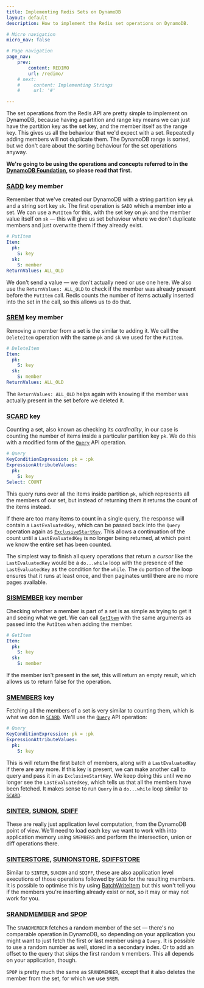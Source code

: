 ```yaml
---
title: Implementing Redis Sets on DynamoDB
layout: default
description: How to implement the Redis set operations on DynamoDB.

# Micro navigation
micro_nav: false

# Page navigation
page_nav:
    prev:
        content: REDIMO
        url: /redimo/
    # next:
    #     content: Implementing Strings
    #     url: '#'

---
```


The set operations from the Redis API are pretty simple to implement on DynamoDB, because having a partition and range key means we can just have the partition key as the set key, and the member itself as the range key. This gives us all the behaviour that we'd expect with a set. Repeatedly adding members will not duplicate them. The DynamoDB range is sorted, but we don't care about the sorting behaviour for the set operations anyway. 

**We're going to be using the operations and concepts referred to in the [DynamoDB Foundation](/redimo/dynamodb-foundation/), so please read that first.**

### [SADD](https://redis.io/commands/sadd) key member
Remember that we've created our DynamoDB with a string partition key `pk` and a string sort key `sk`. The first operation is `SADD` which a member into a set. We can use a `PutItem` for this, with the set key on `pk` and the member value itself on `sk` — this will give us set behaviour where we don't duplicate members and just overwrite them if they already exist.

```yaml
# PutItem
Item:
  pk:
    S: key
  sk:
    S: member
ReturnValues: ALL_OLD
```

We don't send a value — we don't actually need or use one here. We also use the `ReturnValues: ALL_OLD` to check if the member was already present before the `PutItem` call. Redis counts the number of items actually inserted into the set in the call, so this allows us to do that.

### [SREM](https://redis.io/commands/srem) key member
Removing a member from a set is the similar to adding it. We call the `DeleteItem` operation with the same `pk` and `sk` we used for the `PutItem`. 

```yaml
# DeleteItem
Item:
  pk:
    S: key
  sk:
    S: member
ReturnValues: ALL_OLD
```

The `ReturnValues: ALL_OLD` helps again with knowing if the member was actually present in the set before we deleted it.

### [SCARD](https://redis.io/commands/scard) key
Counting a set, also known as checking its *cardinality*, in our case is counting the number of items inside a particular partition key `pk`. We do this with a modified form of the [`Query`](https://docs.aws.amazon.com/amazondynamodb/latest/APIReference/API_Query.html) API operation.

```yaml
# Query
KeyConditionExpression: pk = :pk
ExpressionAttributeValues:
  pk:
    S: key
Select: COUNT
```

This query runs over all the items inside partition `pk`, which represents all the members of our set, but instead of returning them it returns the count of the items instead. 

If there are too many items to count in a single query, the response will contain a `LastEvaluatedKey`, which can be passed back into the `Query` operation again as [`ExclusiveStartKey`](https://docs.aws.amazon.com/amazondynamodb/latest/APIReference/API_Query.html#DDB-Query-request-ExclusiveStartKey). This allows a continuation of the count until a `LastEvaluatedKey` is no longer being returned, at which point we know the entire set has been counted. 

The simplest way to finish all query operations that return a *cursor* like the `LastEvaluatedKey` would be a `do...while` loop with the presence of the `LastEvaluatedKey` as the condition for the `while`. The `do` portion of the loop ensures that it runs at least once, and then paginates until there are no more pages available. 

### [SISMEMBER](https://redis.io/commands/sismember) key member
Checking whether a member is part of a set is as simple as trying to get it and seeing what we get. We can call [`GetItem`](https://docs.aws.amazon.com/amazondynamodb/latest/APIReference/API_GetItem.html) with the same arguments as passed into the `PutItem` when adding the member.  

```yaml
# GetItem
Item:
  pk:
    S: key
  sk:
    S: member
```

If the member isn't present in the set, this will return an empty result, which allows us to return false for the operation. 

### [SMEMBERS](https://redis.io/commands/smembers) key
Fetching all the members of a set is very similar to counting them, which is what we don in [`SCARD`](#scard-key). We'll use the [`Query`](https://docs.aws.amazon.com/amazondynamodb/latest/APIReference/API_Query.html) API operation:

```yaml
# Query
KeyConditionExpression: pk = :pk
ExpressionAttributeValues:
  pk:
    S: key
```

 This is will return the first batch of members, along with a `LastEvaluatedKey` if there are any more. If this key is present, we can make another call to query and pass it in as `ExclusiveStartKey`. We keep doing this until we no longer see the `LastEvaluatedKey`, which tells us that all the members have been fetched. It makes sense to run `Query` in a `do...while` loop similar to [`SCARD`](#scard-key).
 
### [SINTER](https://redis.io/commands/sinter), [SUNION](https://redis.io/commands/sunion), [SDIFF](https://redis.io/commands/sdiff)
These are really just application level computation, from the DynamoDB point of view. We'll need to load each key we want to work with into application memory using `SMEMBERS` and perform the intersection, union or diff operations there. 

### [SINTERSTORE](https://redis.io/commands/sinterstore), [SUNIONSTORE](https://redis.io/commands/sunionstore), [SDIFFSTORE](https://redis.io/commands/sdiffstore)
Similar to `SINTER`, `SUNION` and `SDIFF`, these are also application level executions of those operations followed by `SADD` for the resulting members. It is possible to optimise this by using [BatchWriteItem](https://docs.aws.amazon.com/amazondynamodb/latest/APIReference/API_BatchWriteItem.html) but this won't tell you if the members you're inserting already exist or not, so it may or may not work for you.

### [SRANDMEMBER](https://redis.io/commands/srandmember) and [SPOP](https://redis.io/commands/spop)
The `SRANDMEMBER` fetches a random member of the set — there's no comparable operation in DynamoDB, so depending on your application you might want to just fetch the first or last member using a `Query`. It is possible to use a random number as well, stored in a secondary index. Or to add an offset to the query that skips the first random `N` members. This all depends on your application, though. 

`SPOP` is pretty much the same as `SRANDMEMBER`, except that it also deletes the member from the set, for which we use `SREM`.